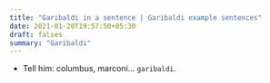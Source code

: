 ```yaml
---
title: "Garibaldi in a sentence | Garibaldi example sentences"
date: 2021-01-20T19:57:50+05:30
draft: falses
summary: "Garibaldi"
---
```

- Tell him: columbus, marconi... `garibaldi`.
                 
